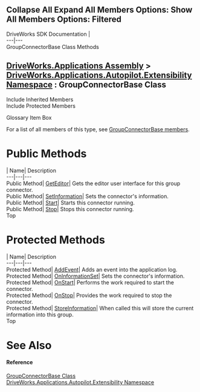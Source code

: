 Collapse All Expand All Members Options: Show All  Members Options: Filtered   
---  
DriveWorks SDK Documentation  |   
---|---  
GroupConnectorBase<T> Class Methods   
  
[DriveWorks.Applications Assembly](topic13.md) > [DriveWorks.Applications.Autopilot.Extensibility Namespace](topic1633.md) : GroupConnectorBase<T> Class  
---  
  
Include Inherited Members    
Include Protected Members    


Glossary Item Box

For a list of all members of this type, see [GroupConnectorBase<T> members](topic1858.md).

# Public Methods

| Name| Description  
---|---|---  
Public Method| [GetEditor](topic1864.md)| Gets the editor user interface for this group connector.   
Public Method| [SetInformation](topic1868.md)| Sets the connector's information.   
Public Method| [Start](topic1869.md)| Starts this connector running.   
Public Method| [Stop](topic1870.md)| Stops this connector running.   
Top

# Protected Methods

| Name| Description  
---|---|---  
Protected Method| [AddEvent](topic1863.md)| Adds an event into the application log.   
Protected Method| [OnInformationSet](topic1865.md)| Sets the connector's information.   
Protected Method| [OnStart](topic1866.md)| Performs the work required to start the connector.   
Protected Method| [OnStop](topic1867.md)| Provides the work required to stop the connector.   
Protected Method| [StoreInformation](topic1871.md)| When called this will store the current information into this group.   
Top

# See Also

#### Reference

[GroupConnectorBase<T> Class](topic1857.md)   
[DriveWorks.Applications.Autopilot.Extensibility Namespace](topic1633.md)


